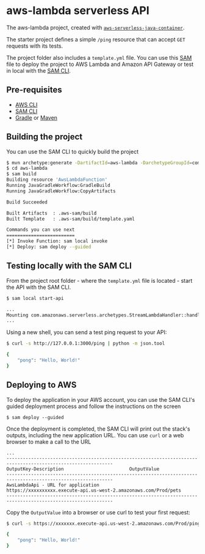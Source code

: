 # aws-lambda serverless API
The aws-lambda project, created with [`aws-serverless-java-container`](https://github.com/aws/serverless-java-container).

The starter project defines a simple `/ping` resource that can accept `GET` requests with its tests.

The project folder also includes a `template.yml` file. You can use this [SAM](https://github.com/awslabs/serverless-application-model) file to deploy the project to AWS Lambda and Amazon API Gateway or test in local with the [SAM CLI](https://github.com/awslabs/aws-sam-cli). 

## Pre-requisites
* [AWS CLI](https://aws.amazon.com/cli/)
* [SAM CLI](https://github.com/awslabs/aws-sam-cli)
* [Gradle](https://gradle.org/) or [Maven](https://maven.apache.org/)

## Building the project
You can use the SAM CLI to quickly build the project
```bash
$ mvn archetype:generate -DartifactId=aws-lambda -DarchetypeGroupId=com.amazonaws.serverless.archetypes -DarchetypeArtifactId=aws-serverless-jersey-archetype -DarchetypeVersion=2.0.3 -DgroupId=rest.decrypto -Dversion=1.0-SNAPSHOT -Dinteractive=false
$ cd aws-lambda
$ sam build
Building resource 'AwsLambdaFunction'
Running JavaGradleWorkflow:GradleBuild
Running JavaGradleWorkflow:CopyArtifacts

Build Succeeded

Built Artifacts  : .aws-sam/build
Built Template   : .aws-sam/build/template.yaml

Commands you can use next
=========================
[*] Invoke Function: sam local invoke
[*] Deploy: sam deploy --guided
```

## Testing locally with the SAM CLI

From the project root folder - where the `template.yml` file is located - start the API with the SAM CLI.

```bash
$ sam local start-api

...
Mounting com.amazonaws.serverless.archetypes.StreamLambdaHandler::handleRequest (java11) at http://127.0.0.1:3000/{proxy+} [OPTIONS GET HEAD POST PUT DELETE PATCH]
...
```

Using a new shell, you can send a test ping request to your API:

```bash
$ curl -s http://127.0.0.1:3000/ping | python -m json.tool

{
    "pong": "Hello, World!"
}
``` 

## Deploying to AWS
To deploy the application in your AWS account, you can use the SAM CLI's guided deployment process and follow the instructions on the screen

```
$ sam deploy --guided
```

Once the deployment is completed, the SAM CLI will print out the stack's outputs, including the new application URL. You can use `curl` or a web browser to make a call to the URL

```
...
-------------------------------------------------------------------------------------------------------------
OutputKey-Description                        OutputValue
-------------------------------------------------------------------------------------------------------------
AwsLambdaApi - URL for application            https://xxxxxxxxxx.execute-api.us-west-2.amazonaws.com/Prod/pets
-------------------------------------------------------------------------------------------------------------
```

Copy the `OutputValue` into a browser or use curl to test your first request:

```bash
$ curl -s https://xxxxxxx.execute-api.us-west-2.amazonaws.com/Prod/ping | python -m json.tool

{
    "pong": "Hello, World!"
}
```
